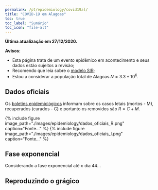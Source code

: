 ```yaml
---
permalink: /pt/epidemiology/covid19al/
title: "COVID-19 em Alagoas"
toc: true
toc_label: "Sumário"
toc_icon: "file-alt"
---
```


**Última atualização em 27/12/2020.**

**Avisos**:
* Esta página trata de um evento epidêmico em acontecimento e seus dados estão sujeitos a revisão;
* Recomendo que leia sobre o [modelo SIR](/pt/epidemiology/sir/);
* Estou a considerar a população total de Alagoas $N = 3.3*10^{6}$.

## Dados oficiais

Os [boletins epidemiológicos](http://www.alagoascontraocoronavirus.al.gov.br/) informam sobre os casos letais (mortos - M), recuperados (curados - C) e portanto os removidos são $R = C + M$.

{% include figure image_path="./images/epidemiology/dados_oficiais_R.png" caption="Fonte..." %}
{% include figure image_path="./images/epidemiology/dados_oficiais_I.png" caption="Fonte..." %}

## Fase exponencial

Considerando a fase exponencial até o dia 44...

## Reproduzindo o grágico
